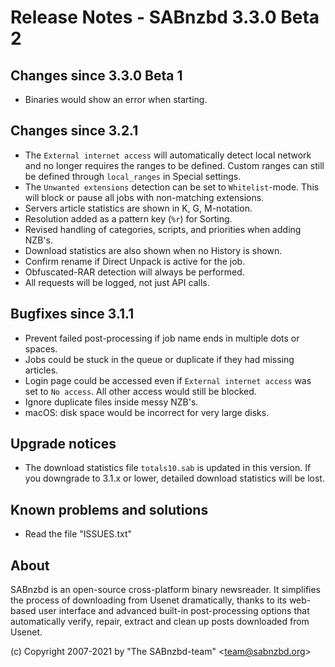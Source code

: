 Release Notes - SABnzbd 3.3.0 Beta 2
=========================================================

## Changes since 3.3.0 Beta 1
- Binaries would show an error when starting.

## Changes since 3.2.1
- The `External internet access` will automatically detect local network
  and no longer requires the ranges to be defined. Custom ranges can still
  be defined through `local_ranges` in Special settings.
- The `Unwanted extensions` detection can be set to `Whitelist`-mode. 
  This will block or pause all jobs with non-matching extensions.
- Servers article statistics are shown in K, G, M-notation.
- Resolution added as a pattern key (`%r`) for Sorting.
- Revised handling of categories, scripts, and priorities when adding NZB's.
- Download statistics are also shown when no History is shown.
- Confirm rename if Direct Unpack is active for the job.
- Obfuscated-RAR detection will always be performed.
- All requests will be logged, not just API calls.

## Bugfixes since 3.1.1
- Prevent failed post-processing if job name ends in multiple dots or spaces.
- Jobs could be stuck in the queue or duplicate if they had missing articles.
- Login page could be accessed even if `External internet access` was set
  to `No access`. All other access would still be blocked.
- Ignore duplicate files inside messy NZB's.
- macOS: disk space would be incorrect for very large disks.

## Upgrade notices
- The download statistics file `totals10.sab` is updated in this 
  version. If you downgrade to 3.1.x or lower, detailed download 
  statistics will be lost.

## Known problems and solutions
- Read the file "ISSUES.txt"

## About
  SABnzbd is an open-source cross-platform binary newsreader.
  It simplifies the process of downloading from Usenet dramatically, thanks
  to its web-based user interface and advanced built-in post-processing options
  that automatically verify, repair, extract and clean up posts downloaded
  from Usenet.

  (c) Copyright 2007-2021 by "The SABnzbd-team" \<team@sabnzbd.org\>
